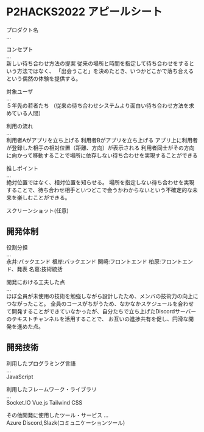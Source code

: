 # P2HACKS2022 アピールシート 

プロダクト名  
... 

コンセプト  
...  
新しい待ち合わせ方法の提案
従来の場所と時間を指定して待ち合わせをするという方法ではなく、
「出会うこと」を決めたとき、いつかどこかで落ち合えるという偶然の体験を提供する。

対象ユーザ  
...  
５年先の若者たち
（従来の待ち合わせシステムより面白い待ち合わせ方法を求めている人間）

利用の流れ  
...  
利用者Aがアプリを立ち上げる
利用者Bがアプリを立ち上げる
アプリ上に利用者が登録した相手の相対位置（距離、方向）が表示される
利用者同士がその方向に向かって移動することで場所に依存しない待ち合わせを実現することができる

推しポイント  
...  
絶対位置ではなく、相対位置を知らせる。
場所を指定しない待ち合わせを実現することで、待ち合わせ相手といつどこで会うかわからないという不確定的な未来を楽しむことができる。

スクリーンショット(任意)  

## 開発体制  

役割分担  
...  
永井:バックエンド
根岸:バックエンド
関崎:フロントエンド
柏原:フロントエンド、発表
名嘉:技術統括

開発における工夫した点  
...  
ほぼ全員が未使用の技術を勉強しながら設計したため、メンバの技術力の向上につながったこと。
全員のコースがちがうため、なかなかスケジュールを合わせて開発することができていなかったが、自分たちで立ち上げたDiscordサーバーのテキストチャンネルを活用することで、
お互いの進捗共有を促し、円滑な開発を進めた点。

## 開発技術 

利用したプログラミング言語  
...  
JavaScript


利用したフレームワーク・ライブラリ  
...  
Socket.IO
Vue.js
Tailwind CSS

その他開発に使用したツール・サービス
...  
Azure
Discord,Slazk(コミュニケーションツール)

